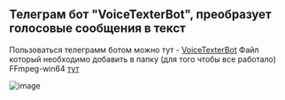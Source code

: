 ## Телеграм бот "VoiceTexterBot", преобразует голосовые сообщения в текст

Пользоваться телеграмм ботом можно тут - [VoiceTexterBot](https://t.me/convert_voice_to_text_bot)
Файл который необходимо добавить в папку (для того чтобы все работало) FFmpeg-win64 [тут](https://drive.google.com/file/d/1U26du125BD6I4v-D4vWMWDIi-BrX-YPx/view?usp=sharing)

![image](https://user-images.githubusercontent.com/101334622/180606471-d3d7ae94-13fb-4add-89c1-2cfd0bc7bc44.png)
